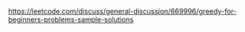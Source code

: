 https://leetcode.com/discuss/general-discussion/669996/greedy-for-beginners-problems-sample-solutions
